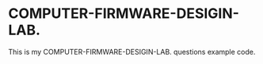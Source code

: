 # COMPUTER-FIRMWARE-DESIGIN-LAB.

This is my COMPUTER-FIRMWARE-DESIGIN-LAB. questions example code.
